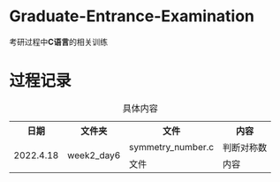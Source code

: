# Graduate-Entrance-Examination

考研过程中**C语言**的相关训练

# 过程记录

<table>
<caption>具体内容</caption>
    <tr> 
    	<th>日期</th>
        <th>文件夹</th>
        <th>文件</th>
        <th>内容</th>
   </tr>
   <tr> 
    	<td rowspan="2">2022.4.18</td>
        <td rowspan="2">week2_day6</td>
        <td>symmetry_number.c</td>
        <td>判断对称数</td>
   </tr>
   <tr> 
    	<td>文件</td>
        <td>内容</td>
   </tr>
</table>

